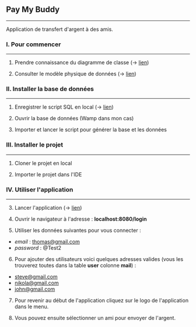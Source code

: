 ## Pay My Buddy
---
Application de transfert d'argent à des amis.

### I. Pour commencer
---

1. Prendre connaissance du diagramme de classe (-> [lien](https://github.com/JasonDubourg/paybuddy/blob/master/src/main/resources/scripts/diagramme_de_classe.PNG))

2. Consulter le modèle physique de données (-> [lien](https://github.com/JasonDubourg/paybuddy/blob/master/src/main/resources/scripts/modele_physique_donnees.PNG))

### II. Installer la base de données
---
1. Enregistrer le script SQL en local (-> [lien](https://github.com/JasonDubourg/paybuddy/blob/master/src/main/resources/scripts/paybuddy.sql))

2. Ouvrir la base de données (Wamp dans mon cas)
3. Importer et lancer le script pour générer la base et les données
 
### III. Installer le projet
---
1. Cloner le projet en local

2. Importer le projet dans l'IDE

### IV. Utiliser l'application
---

3. Lancer l'application (-> [lien](https://github.com/JasonDubourg/paybuddy/blob/master/src/main/java/com/ocr/paybuddy/PaybuddyApplication.java))

4. Ouvrir le navigateur à l'adresse : **localhost:8080/login**

5. Utiliser les données suivantes pour vous connecter :
- *email* : thomas@gmail.com
- *password* : @Test2

6. Pour ajouter des utilisateurs voici quelques adresses valides (vous les trouverez toutes dans la table **user** colonne **mail**) :
- steve@gmail.com
- nikola@gmail.com
- john@gmail.com

7. Pour revenir au début de l'application cliquez sur le logo de l'application dans le menu.

8. Vous pouvez ensuite sélectionner un ami pour envoyer de l'argent.